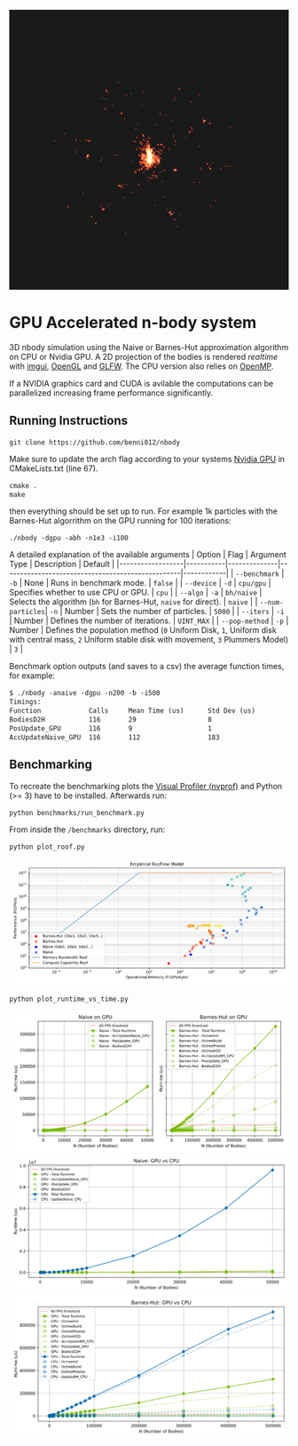 
<p align="center">
  <img src="https://raw.githubusercontent.com/benni012/nbody/refs/heads/main/imgs/example.png" />
</p>


# GPU Accelerated n-body system

3D nbody simulation using the Naive or Barnes-Hut approximation algorithm on CPU or Nvidia GPU.
A 2D projection of the bodies is rendered _realtime_ with [imgui](https://github.com/ocornut/imgui), [OpenGL](https://www.opengl.org/) and [GLFW](https://www.glfw.org/).
The CPU version also relies on [OpenMP](https://www.openmp.org/).

If a NVIDIA graphics card and CUDA is avilable the computations can be parallelized increasing frame performance significantly.
## Running Instructions
```
git clone https://github.com/benni012/nbody
```

Make sure to update the arch flag according to your systems [Nvidia GPU](https://docs.nvidia.com/cuda/cuda-c-programming-guide/index.html#compute-capability) in CMakeLists.txt (line 67).

```
cmake .
make
```
then everything should be set up to run.
For example 1k particles with the Barnes-Hut algorrithm on the GPU running for 100 iterations: 
```
./nbody -dgpu -abh -n1e3 -i100
```

A detailed explanation of the available arguments
| Option            | Flag       | Argument Type | Description                                   | Default |
|------------------|-----------|--------------|--------------------------------------------------|------------|
| `--benchmark`    | `-b`       | None         | Runs in benchmark mode.                         | `false`    |
| `--device`       | `-d`       | `cpu/gpu`    | Specifies whether to use CPU or GPU.            | `cpu`      |
| `--algo`         | `-a`       | `bh/naive`   | Selects the algorithm (`bh` for Barnes-Hut, `naive` for direct). | `naive` |
| `--num-particles`| `-n`       | Number       | Sets the number of particles.                   | `5000`     |
| `--iters`        | `-i`       | Number       | Defines the number of iterations.               | `UINT_MAX` |
| `--pop-method`   | `-p`       | Number       | Defines the population method (`0` Uniform Disk, `1`, Uniform disk with central mass, `2` Uniform stable disk with movement, `3` Plummers Model) | `3` |
<!-- | `--record`       | `-r`       | None         | Enables recording mode.                         | -->

Benchmark option outputs (and saves to a csv) the average function times, for example:
```
$ ./nbody -anaive -dgpu -n200 -b -i500
Timings:
Function            Calls     Mean Time (us)      Std Dev (us)
BodiesD2H           116       29                  8                   
PosUpdate_GPU       116       9                   1                   
AccUpdateNaive_GPU  116       112                 183                 
```


## Benchmarking
To recreate the benchmarking plots the [Visual Profiler (nvprof)](https://developer.nvidia.com/nvidia-visual-profiler) and Python (>= 3) have to be installed.
Afterwards run:
```
python benchmarks/run_benchmark.py
```

From inside the `/benchmarks` directory, run:
```
python plot_roof.py
```
![roofline](imgs/roof.svg)

```
python plot_runtime_vs_time.py
```
![gpu-runtimes](imgs/gpu_runtime.svg)
![naive-runtimes](imgs/naive_runtime.svg)
![bh-runtimes](imgs/bh_runtime.svg)

 
